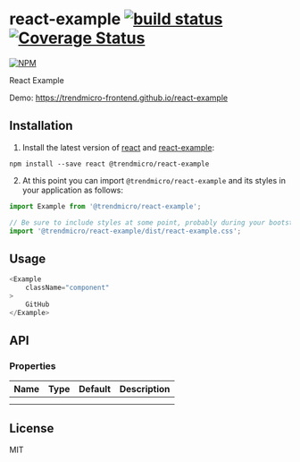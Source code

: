 # react-example [![build status](https://travis-ci.org/trendmicro-frontend/react-example.svg?branch=master)](https://travis-ci.org/trendmicro-frontend/react-example) [![Coverage Status](https://coveralls.io/repos/github/trendmicro-frontend/react-example/badge.svg?branch=master)](https://coveralls.io/github/trendmicro-frontend/react-example?branch=master)

[![NPM](https://nodei.co/npm/@trendmicro/react-example.png?downloads=true&stars=true)](https://nodei.co/npm/@trendmicro/react-example/)

React Example

Demo: https://trendmicro-frontend.github.io/react-example

## Installation

1. Install the latest version of [react](https://github.com/facebook/react) and [react-example](https://github.com/trendmicro-frontend/react-example):

  ```
  npm install --save react @trendmicro/react-example
  ```

2. At this point you can import `@trendmicro/react-example` and its styles in your application as follows:

  ```js
  import Example from '@trendmicro/react-example';

  // Be sure to include styles at some point, probably during your bootstraping
  import '@trendmicro/react-example/dist/react-example.css';
  ```

## Usage

```js
<Example
    className="component"
>
    GitHub
</Example>
```


## API

### Properties

<table>
  <thead>
    <tr>
      <th align="left">Name</th>
      <th align="left">Type</th>
      <th align="left">Default</th>
      <th align="left">Description</th>
    </tr>
  </thead>
  <tbody>
    <tr>
      <td></td>
      <td></td>
      <td></td>
      <td></td>
    </tr>
    <tr>
      <td></td>
      <td></td>
      <td></td>
      <td></td>
    </tr>
  </tbody>
</table>

## License

MIT

